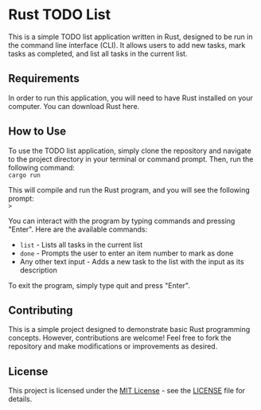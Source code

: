 # Rust TODO List
This is a simple TODO list application written in Rust, designed to be run in the command line interface (CLI). It allows users to add new tasks, mark tasks as completed, and list all tasks in the current list.

## Requirements
In order to run this application, you will need to have Rust installed on your computer. You can download Rust here.

## How to Use
To use the TODO list application, simply clone the repository and navigate to the project directory in your terminal or command prompt. Then, run the following command:
</br> <code>cargo run</code> </br>

This will compile and run the Rust program, and you will see the following prompt:
</br> <code>></code> </br>

You can interact with the program by typing commands and pressing "Enter". Here are the available commands:

<ul>
  <li><code>list</code> - Lists all tasks in the current list</li>
  <li><code>done</code> - Prompts the user to enter an item number to mark as done</li>
  <li>Any other text input - Adds a new task to the list with the input as its description</li>
</ul>

To exit the program, simply type quit and press "Enter".

## Contributing
This is a simple project designed to demonstrate basic Rust programming concepts. However, contributions are welcome! Feel free to fork the repository and make modifications or improvements as desired.

## License
This project is licensed under the <a href="LICENSE">MIT License</a> - see the <a href="LICENSE">LICENSE</a> file for details.
